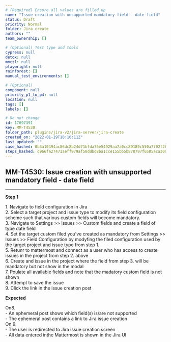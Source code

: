 ```yaml
---
# (Required) Ensure all values are filled up
name: "Issue creation with unsupported mandatory field - date field"
status: Draft
priority: Normal
folder: Jira create
authors: ""
team_ownership: []

# (Optional) Test type and tools
cypress: null
detox: null
mmctl: null
playwright: null
rainforest: []
manual_test_environments: []

# (Optional)
component: null
priority_p1_to_p4: null
location: null
tags: []
labels: []

# Do not change
id: 17697391
key: MM-T4530
folder_path: plugins/jira-v2/jira-server/jira-create
created_on: "2022-01-19T18:10:11Z"
last_updated: ""
case_hashed: 0b3a10494ac86dc8b24d71bfda76e54929aa7a0cc89189c550a7702f266083b26cb203722ee2593e9f4530a4ce06a175
steps_hashed: d966fa27471aeff979af58ddbd8ba1cce155bb5b878797f6505aca30920334cef81c21f04c2444549fc1751974a55c4c
---
```


## MM-T4530: Issue creation with unsupported mandatory field - date field

---

**Step 1**

1\. Navigate to field configuration in Jira\
2\. Select a target project and issue type to modify its field configuration scheme such that various custom fields will become mandatory.\
3\. Navigate to Settings >> Issues >> Custom fields and create a field of type date field\
4\. Set the target custom filed you've created as mandatory from Settings >> Issues >> Field Configuration by modyfing the filed configuration used by the target project and issue type from step 1.\
5\. Retunr to mattermost and connect as a user who has access to create issues in the project from step 2. above\
6\. Create and issue in the project where the field from step 3. will be mandatory but not show in the modal\
7\. Poulate all available fields and note that the madatory custom field is not shown\
8\. Attempt to save the issue\
9\. Click the link in the issue creation post

**Expected**

On8.\
\- An ephemeral post shows which field(s) is/are not supported\
\- The ephemeral post contains a link to Jira issue creation\
On 9.\
\- The user is redirected to Jira issue creation screen\
\- All data entered inthe Mattermost is shown in the Jira UI

